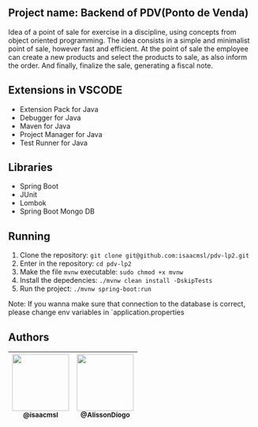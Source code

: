 ## Project name: Backend of PDV(Ponto de Venda)

Idea of a point of sale for exercise in a discipline, using concepts from object oriented programming.
The idea consists in a simple and minimalist point of sale, however fast and efficient. At the point of sale the employee can create a new products and select the products to sale, as also inform the order. And finally, finalize the sale, generating a fiscal note.

## Extensions in VSCODE

- Extension Pack for Java
- Debugger for Java
- Maven for Java
- Project Manager for Java
- Test Runner for Java

## Libraries

- Spring Boot
- JUnit
- Lombok
- Spring Boot Mongo DB

## Running

1. Clone the repository: `git clone git@github.com:isaacmsl/pdv-lp2.git`
1. Enter in the repository: `cd pdv-lp2`
1. Make the file `mvnw` executable: `sudo chmod +x mvnw`
1. Install the depedencies: `./mvnw clean install -DskipTests`
1. Run the project: `./mvnw spring-boot:run`

Note: If you wanna make sure that connection to the database is correct, please change env variables in `application.properties

## Authors

| [<img src="https://avatars3.githubusercontent.com/u/31693006?s=460&v=4" width=115><br><sub>@isaacmsl</sub>](https://github.com/isaacmsl) | [<img src="https://avatars.githubusercontent.com/u/38612359?v=4" width=115><br><sub>@AlissonDiogo</sub>](https://github.com/AlissonDiogo) |
| :--------------------------------------------------------------------------------------------------------------------------------------: | :--------------------------------------------------------------------------------------------------------------------------------------: |
